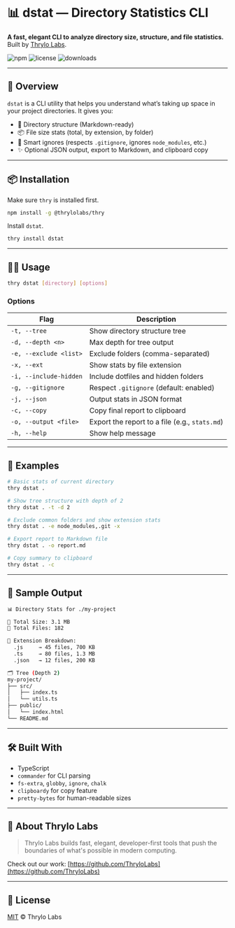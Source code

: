 # 📊 dstat — Directory Statistics CLI

**A fast, elegant CLI to analyze directory size, structure, and file statistics.**  
Built by [Thrylo Labs](https://github.com/ThryloLabs).

![npm](https://img.shields.io/npm/v/@thrylolabs/dstat)
![license](https://img.shields.io/badge/license-MIT-blue)
![downloads](https://img.shields.io/npm/dm/@thrylolabs/dstat)

---

## 🚀 Overview

`dstat` is a CLI utility that helps you understand what’s taking up space in your project directories. It gives you:

- 📁 Directory structure (Markdown-ready)
- 📦 File size stats (total, by extension, by folder)
- 🧠 Smart ignores (respects `.gitignore`, ignores `node_modules`, etc.)
- ✨ Optional JSON output, export to Markdown, and clipboard copy

---

## 📦 Installation

Make sure `thry` is installed first.

```bash
npm install -g @thrylolabs/thry
```

Install `dstat`.

```bash
thry install dstat
```

---

## 🧑‍💻 Usage

```bash
thry dstat [directory] [options]
```

### Options

| Flag                   | Description                                    |
| ---------------------- | ---------------------------------------------- |
| `-t, --tree`           | Show directory structure tree                  |
| `-d, --depth <n>`      | Max depth for tree output                      |
| `-e, --exclude <list>` | Exclude folders (comma-separated)              |
| `-x, --ext`            | Show stats by file extension                   |
| `-i, --include-hidden` | Include dotfiles and hidden folders            |
| `-g, --gitignore`      | Respect `.gitignore` (default: enabled)        |
| `-j, --json`           | Output stats in JSON format                    |
| `-c, --copy`           | Copy final report to clipboard                 |
| `-o, --output <file>`  | Export the report to a file (e.g., `stats.md`) |
| `-h, --help`           | Show help message                              |

---

## 🌿 Examples

```bash
# Basic stats of current directory
thry dstat .

# Show tree structure with depth of 2
thry dstat . -t -d 2

# Exclude common folders and show extension stats
thry dstat . -e node_modules,.git -x

# Export report to Markdown file
thry dstat . -o report.md

# Copy summary to clipboard
thry dstat . -c
```

---

## 📂 Sample Output

```bash
📊 Directory Stats for ./my-project

📁 Total Size: 3.1 MB
📄 Total Files: 182

🔡 Extension Breakdown:
  .js     → 45 files, 700 KB
  .ts     → 80 files, 1.3 MB
  .json   → 12 files, 200 KB

🗂 Tree (Depth 2)
my-project/
├── src/
│   ├── index.ts
│   └── utils.ts
├── public/
│   └── index.html
└── README.md
```

---

## 🛠 Built With

- TypeScript
- `commander` for CLI parsing
- `fs-extra`, `globby`, `ignore`, `chalk`
- `clipboardy` for copy feature
- `pretty-bytes` for human-readable sizes

---

## 🧠 About Thrylo Labs

> Thrylo Labs builds fast, elegant, developer-first tools that push the boundaries of what's possible in modern computing.

Check out our work: [https://github.com/ThryloLabs](https://github.com/ThryloLabs)

---

## 📄 License

[MIT](LICENSE) © Thrylo Labs
